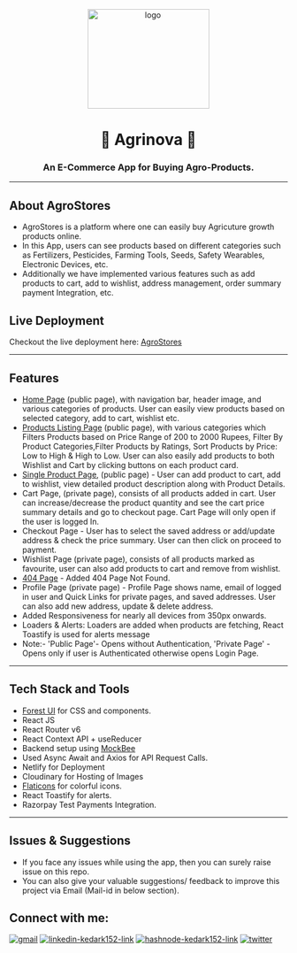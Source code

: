 <div align="center">
  <img src="https://res.cloudinary.com/dvuh4fz9d/image/upload/v1657795778/shop_cuojbm.ico" height="180" width="220" alt="logo"/>

# 🌱 Agrinova 🛒

### An E-Commerce App for Buying Agro-Products.

 </div>

---

## About AgroStores

- AgroStores is a platform where one can easily buy Agricuture growth products online.
- In this App, users can see products based on different categories such as Fertilizers, Pesticides, Farming Tools, Seeds, Safety Wearables, Electronic Devices, etc.
- Additionally we have implemented various features such as add products to cart, add to wishlist, address management, order summary payment Integration, etc.

## Live Deployment

Checkout the live deployment here: [AgroStores]()

---

## Features

- [Home Page](https://agro-stores.netlify.app/) (public page), with navigation bar, header image, and various categories of products. User can easily view products based on selected category, add to cart, wishlist etc.
- [Products Listing Page](https://agro-stores.netlify.app/products) (public page), with various categories which Filters Products based on Price Range of 200 to 2000 Rupees, Filter By Product Categories,Filter Products by Ratings, Sort Products by Price: Low to High & High to Low. User can also easily add products to both Wishlist and Cart by clicking buttons on each product card.
- [Single Product Page](https://agro-stores.netlify.app/product/I5c1bFwd), (public page) - User can add product to cart, add to wishlist, view detailed product description along with Product Details.
- Cart Page, (private page), consists of all products added in cart. User can increase/decrease the product quantity and see the cart price summary details and go to checkout page. Cart Page will only open if the user is logged In.
- Checkout Page - User has to select the saved address or add/update address & check the price summary. User can then click on proceed to payment.
- Wishlist Page (private page), consists of all products marked as favourite, user can also add products to cart and remove from wishlist.
- [404 Page](https://agro-stores.netlify.app/dejdj) - Added 404 Page Not Found.
- Profile Page (private page) - Profile Page shows name, email of logged in user and Quick Links for private pages, and saved addresses. User can also add new address, update & delete address.
- Added Responsiveness for nearly all devices from 350px onwards.
- Loaders & Alerts: Loaders are added when products are fetching, React Toastify is used for alerts message
- Note:- 'Public Page'- Opens without Authentication, 'Private Page' - Opens only if user is Authenticated otherwise opens Login Page.

---

## Tech Stack and Tools

- [Forest UI](https://forest-ui.netlify.app) for CSS and components.
- React JS
- React Router v6
- React Context API + useReducer
- Backend setup using [MockBee](https://mockbee.netlify.app/)
- Used Async Await and Axios for API Request Calls.
- Netlify for Deployment
- Cloudinary for Hosting of Images
- [Flaticons](https://www.flaticon.com/) for colorful icons.
- React Toastify for alerts.
- Razorpay Test Payments Integration.

---

## Issues & Suggestions

- If you face any issues while using the app, then you can surely raise issue on this repo.
- You can also give your valuable suggestions/ feedback to improve this project via Email (Mail-id in below section).

## Connect with me:

<p align="left">
<a href = "mailto: kedar.kulkarni12@gmail.com" target="blank"><img src="https://img.shields.io/badge/Gmail-D14836?style=for-the-badge&logo=gmail&logoColor=white" alt="gmail" /></a>
<a href="https://www.linkedin.com/in/kedark152/" target="blank"><img src="https://img.shields.io/badge/LinkedIn-0077B5?style=for-the-badge&logo=linkedin&logoColor=white" alt="linkedin-kedark152-link" /></a>
<a href="https://kedark152.hashnode.dev/" target="blank"><img src="https://img.shields.io/badge/Hashnode-2962FF?style=for-the-badge&logo=hashnode&logoColor=white" alt="hashnode-kedark152-link" /></a>
<a href="https://twitter.com/Kulkarni12Kedar" target="blank"><img src="https://img.shields.io/badge/Twitter-1DA1F2?style=for-the-badge&logo=twitter&logoColor=white" alt="twitter" /></a>
</p>
